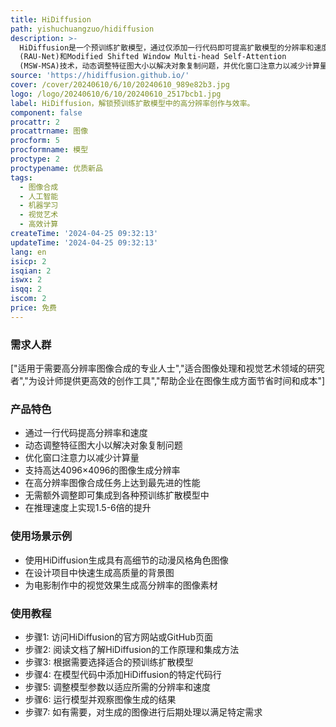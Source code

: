 ```yaml
---
title: HiDiffusion
path: yishuchuangzuo/hidiffusion
description: >-
  HiDiffusion是一个预训练扩散模型，通过仅添加一行代码即可提高扩散模型的分辨率和速度。该模型通过Resolution-Aware U-Net
  (RAU-Net)和Modified Shifted Window Multi-head Self-Attention
  (MSW-MSA)技术，动态调整特征图大小以解决对象复制问题，并优化窗口注意力以减少计算量。HiDiffusion能够将图像生成分辨率扩展到4096×4096，同时保持1.5-6倍于以往方法的推理速度。
source: 'https://hidiffusion.github.io/'
cover: /cover/20240610/6/10/20240610_989e82b3.jpg
logo: /logo/20240610/6/10/20240610_2517bcb1.jpg
label: HiDiffusion，解锁预训练扩散模型中的高分辨率创作与效率。
component: false
procattr: 2
procattrname: 图像
procform: 5
procformname: 模型
proctype: 2
proctypename: 优质新品
tags:
  - 图像合成
  - 人工智能
  - 机器学习
  - 视觉艺术
  - 高效计算
createTime: '2024-04-25 09:32:13'
updateTime: '2024-04-25 09:32:13'
lang: en
isicp: 2
isqian: 2
iswx: 2
isqq: 2
iscom: 2
price: 免费
---
```




### 需求人群
["适用于需要高分辨率图像合成的专业人士","适合图像处理和视觉艺术领域的研究者","为设计师提供更高效的创作工具","帮助企业在图像生成方面节省时间和成本"]

### 产品特色
* 通过一行代码提高分辨率和速度
* 动态调整特征图大小以解决对象复制问题
* 优化窗口注意力以减少计算量
* 支持高达4096×4096的图像生成分辨率
* 在高分辨率图像合成任务上达到最先进的性能
* 无需额外调整即可集成到各种预训练扩散模型中
* 在推理速度上实现1.5-6倍的提升

### 使用场景示例
* 使用HiDiffusion生成具有高细节的动漫风格角色图像
* 在设计项目中快速生成高质量的背景图
* 为电影制作中的视觉效果生成高分辨率的图像素材

### 使用教程
* 步骤1: 访问HiDiffusion的官方网站或GitHub页面
* 步骤2: 阅读文档了解HiDiffusion的工作原理和集成方法
* 步骤3: 根据需要选择适合的预训练扩散模型
* 步骤4: 在模型代码中添加HiDiffusion的特定代码行
* 步骤5: 调整模型参数以适应所需的分辨率和速度
* 步骤6: 运行模型并观察图像生成的结果
* 步骤7: 如有需要，对生成的图像进行后期处理以满足特定需求

  
